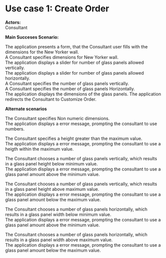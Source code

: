 # Use case 1: Create Order 

**Actors:**  
Consultant

**Main Succeses Scenario:**  

The application presents a form, that the Consultant user fills with the dimensions for the New Yorker wall.  
A Consultant specifies dimensions for New Yorker wall.  
The application displays a slider for number of glass panels allowed vertically.  
The application displays a slider for number of glass panels allowed horizontally.  
A Consultant specifies the number of glass panels vertically.  
A Consultant specifies the number of glass panels Horizontally.  
The application displays the dimensions of the glass panels. The application redirects the Consultant to Customize Order.  

**Alternate scenarios**  

The Consultant specifies Non numeric dimensions.  
The application displays a error message, prompting the consultant to use numbers.  

The Consultant specifies a height greater than the maximum value.  
The application displays a error message, prompting the consultant to use a heigth within the maximum value.  

The Consultant chooses a number of glass panels vertically, which results in a glass panel height below minimum value.  
The application displays a error message, prompting the consultant to use a glass panel amount above the minimum value. 

The Consultant chooses a number of glass panels vertically, which results in a glass panel height above maximum value.  
The application displays a error message, prompting the consultant to use a glass panel amount below the maximum value. 

The Consultant chooses a number of glass panels horizontally, which results in a glass panel width below minimum value.  
The application displays a error message, prompting the consultant to use a glass panel amount above the minimum value.  

The Consultant chooses a number of glass panels horizontally, which results in a glass panel width above maximum value.  
The application displays a error message, prompting the consultant to use a glass panel amount below the maximum value.  

